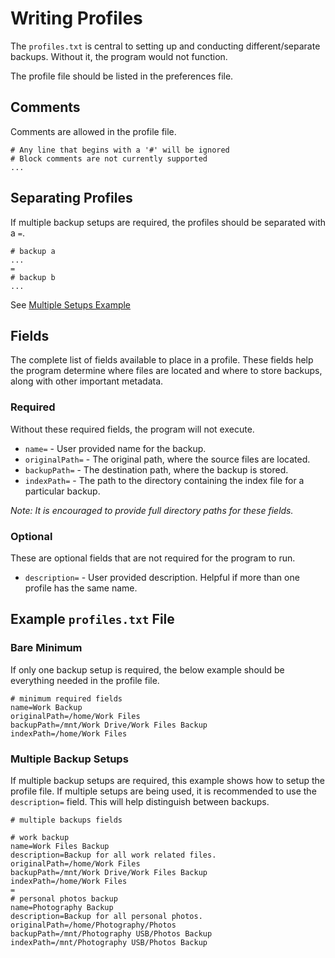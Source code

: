 # Writing Profiles

The `profiles.txt` is central to setting up and conducting different/separate backups. Without it, the program would not function.

The profile file should be listed in the preferences file. 

## Comments

Comments are allowed in the profile file.

```
# Any line that begins with a '#' will be ignored
# Block comments are not currently supported
...
```

## Separating Profiles

If multiple backup setups are required, the profiles should be separated with a `=`.

```
# backup a
...
=
# backup b
...
```

See [Multiple Setups Example](#multiple-backup-setups)

## Fields

The complete list of fields available to place in a profile. These fields help the program determine where files are located and where to store backups, along with other important metadata.

### Required

Without these required fields, the program will not execute.

- `name=` - User provided name for the backup.
- `originalPath=` - The original path, where the source files are located.
- `backupPath=` - The destination path, where the backup is stored.
- `indexPath=` - The path to the directory containing the index file for a particular backup.

*Note: It is encouraged to provide full directory paths for these fields.*

### Optional

These are optional fields that are not required for the program to run.

- `description=` - User provided description. Helpful if more than one profile has the same name.

## Example `profiles.txt` File

### Bare Minimum

If only one backup setup is required, the below example should be everything needed in the profile file.

```
# minimum required fields
name=Work Backup
originalPath=/home/Work Files
backupPath=/mnt/Work Drive/Work Files Backup
indexPath=/home/Work Files
```

### Multiple Backup Setups

If multiple backup setups are required, this example shows how to setup the profile file. If multiple setups are being used, it is recommended to use the `description=` field. This will help distinguish between backups.

```
# multiple backups fields

# work backup
name=Work Files Backup
description=Backup for all work related files.
originalPath=/home/Work Files
backupPath=/mnt/Work Drive/Work Files Backup
indexPath=/home/Work Files
=
# personal photos backup
name=Photography Backup
description=Backup for all personal photos.
originalPath=/home/Photography/Photos
backupPath=/mnt/Photography USB/Photos Backup
indexPath=/mnt/Photography USB/Photos Backup
```
